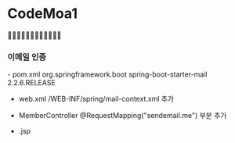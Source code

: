 # CodeMoa1
👨‍💻👨‍💻👨‍💻👨‍💻👨‍💻👨‍💻

<h3>이메일 인증</h3>
 - pom.xml
  <!-- https://mvnrepository.com/artifact/org.springframework.boot/spring-boot-starter-mail -->
		<dependency>
		    <groupId>org.springframework.boot</groupId>
		    <artifactId>spring-boot-starter-mail</artifactId>
		    <version>2.2.6.RELEASE</version>
		</dependency>
    
 - web.xml
  /WEB-INF/spring/mail-context.xml 추가
 
 - MemberController 
   @RequestMapping("sendemail.me") 부분 추가
   
 - .jsp
 <!-- -->
   <script>
	$('#send').on('click', function() {
		$('#emailNum').show();
		$.ajax({
			url : 'sendemail.me',
			data : {
				mail : $('#email').val(),
				what : '회원가입'
			},
			success : function(data) {
				console.log(data);
				$('#emailNum').on('keyup blur', function(){
					if(data == $(this).val()){
						$('#email').attr('readonly', true);
						$('#emailNum').hide();
					}
				});
			}
		});
	});
 </script>

   
